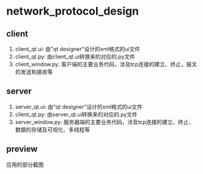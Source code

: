 # network_protocol_design
## client
   1. client_qt.ui: 由"qt designer"设计的xml格式的ui文件
   2. client_qt.py: 由client_qt.ui转换来的对应的.py文件
   3. client_window.py: 客户端的主要业务代码，涉及tcp连接的建立、终止，报文的发送和接收等
## server
   1. server_qt.ui: 由"qt designer"设计的xml格式的ui文件
   2. client_qt.py: 由server_qt.ui转换来的对应的.py文件
   3. server_window.py: 服务器端的主要业务代码，涉及tcp连接的建立、终止、数据的存储及可视化、多线程等
## preview
   应用的部分截图
